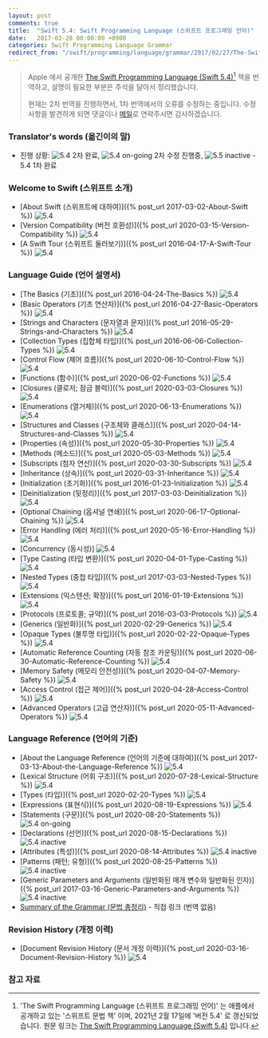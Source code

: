 ```yaml
---
layout: post
comments: true
title:  "Swift 5.4: Swift Programming Language (스위프트 프로그래밍 언어)"
date:   2017-02-28 00:00:00 +0900
categories: Swift Programming Language Grammar
redirect_from: "/swift/programming/language/grammar/2017/02/27/The-Swift-Programming-Language.html"
---
```


> Apple 에서 공개한 [The Swift Programming Language (Swift 5.4)](https://docs.swift.org/swift-book/)[^Swift] 책을 번역하고, 설명이 필요한 부분은 주석을 달아서 정리했습니다.
>
> 현재는 2차 번역을 진행하면서, 1차 번역에서의 오류를 수정하는 중입니다. 수정 사항을 발견하게 되면 댓글이나 <a href="mailto:{{ site.email }}">메일</a>로 연락주시면 감사하겠습니다.

### Translator's words (옮긴이의 말)

* 진행 상황: ![5.4](https://img.shields.io/badge/-%205.4-success) 2차 완료, ![5.4 on-going](https://img.shields.io/badge/-%205.4-yellow) 2차 수정 진행중, ![5.5 inactive](https://img.shields.io/badge/-%205.5-inactive) - 5.4 1차 완료

### Welcome to Swift (스위프트 소개)

* [About Swift (스위프트에 대하여)]({% post_url 2017-03-02-About-Swift %}) ![5.4](https://img.shields.io/badge/-%205.4-success)
* [Version Compatibility (버전 호환성)]({% post_url 2020-03-15-Version-Compatibility %}) ![5.4](https://img.shields.io/badge/-%205.4-success)
* [A Swift Tour (스위프트 둘러보기)]({% post_url 2016-04-17-A-Swift-Tour %}) ![5.4](https://img.shields.io/badge/-%205.4-success)

### Language Guide (언어 설명서)

* [The Basics (기초)]({% post_url 2016-04-24-The-Basics %}) ![5.4](https://img.shields.io/badge/-%205.4-success)
* [Basic Operators (기초 연산자)]({% post_url 2016-04-27-Basic-Operators %}) ![5.4](https://img.shields.io/badge/-%205.4-success)
* [Strings and Characters (문자열과 문자)]({% post_url 2016-05-29-Strings-and-Characters %}) ![5.4](https://img.shields.io/badge/-%205.4-success)
* [Collection Types (집합체 타입)]({% post_url 2016-06-06-Collection-Types %}) ![5.4](https://img.shields.io/badge/-%205.4-success)
* [Control Flow (제어 흐름)]({% post_url 2020-06-10-Control-Flow %}) ![5.4](https://img.shields.io/badge/-%205.4-success)
* [Functions (함수)]({% post_url 2020-06-02-Functions %}) ![5.4](https://img.shields.io/badge/-%205.4-success)
* [Closures (클로저; 잠금 블럭)]({% post_url 2020-03-03-Closures %}) ![5.4](https://img.shields.io/badge/-%205.4-success)
* [Enumerations (열거체)]({% post_url 2020-06-13-Enumerations %}) ![5.4](https://img.shields.io/badge/-%205.4-success)
* [Structures and Classes (구조체와 클래스)]({% post_url 2020-04-14-Structures-and-Classes %}) ![5.4](https://img.shields.io/badge/-%205.4-success)
* [Properties (속성)]({% post_url 2020-05-30-Properties %}) ![5.4](https://img.shields.io/badge/-%205.4-success)
* [Methods (메소드)]({% post_url 2020-05-03-Methods %}) ![5.4](https://img.shields.io/badge/-%205.4-success)
* [Subscripts (첨자 연산)]({% post_url 2020-03-30-Subscripts %}) ![5.4](https://img.shields.io/badge/-%205.4-success)
* [Inheritance (상속)]({% post_url 2020-03-31-Inheritance %}) ![5.4](https://img.shields.io/badge/-%205.4-success)
* [Initialization (초기화)]({% post_url 2016-01-23-Initialization %}) ![5.4](https://img.shields.io/badge/-%205.4-success)
* [Deinitialization (뒷정리)]({% post_url 2017-03-03-Deinitialization %}) ![5.4](https://img.shields.io/badge/-%205.4-success)
* [Optional Chaining (옵셔널 연쇄)]({% post_url 2020-06-17-Optional-Chaining %}) ![5.4](https://img.shields.io/badge/-%205.4-success)
* [Error Handling (에러 처리)]({% post_url 2020-05-16-Error-Handling %}) ![5.4](https://img.shields.io/badge/-%205.4-success)
* [Concurrency (동시성)] ![5.4](https://img.shields.io/badge/-%205.5-inactive)
* [Type Casting (타입 변환)]({% post_url 2020-04-01-Type-Casting %}) ![5.4](https://img.shields.io/badge/-%205.4-success)
* [Nested Types (중첩 타입)]({% post_url 2017-03-03-Nested-Types %}) ![5.4](https://img.shields.io/badge/-%205.4-success)
* [Extensions (익스텐션; 확장)]({% post_url 2016-01-19-Extensions %}) ![5.4](https://img.shields.io/badge/-%205.4-success)
* [Protocols (프로토콜; 규약)]({% post_url 2016-03-03-Protocols %}) ![5.4](https://img.shields.io/badge/-%205.4-success)
* [Generics (일반화)]({% post_url 2020-02-29-Generics %}) ![5.4](https://img.shields.io/badge/-%205.4-success)
* [Opaque Types (불투명 타입)]({% post_url 2020-02-22-Opaque-Types %}) ![5.4](https://img.shields.io/badge/-%205.4-success)
* [Automatic Reference Counting (자동 참조 카운팅)]({% post_url 2020-06-30-Automatic-Reference-Counting %}) ![5.4](https://img.shields.io/badge/-%205.4-success)
* [Memory Safety (메모리 안전성)]({% post_url 2020-04-07-Memory-Safety %}) ![5.4](https://img.shields.io/badge/-%205.4-success)
* [Access Control (접근 제어)]({% post_url 2020-04-28-Access-Control %}) ![5.4](https://img.shields.io/badge/-%205.4-success)
* [Advanced Operators (고급 연산자)]({% post_url 2020-05-11-Advanced-Operators %}) ![5.4](https://img.shields.io/badge/-%205.4-success)

### Language Reference (언어의 기준)

* [About the Language Reference (언어의 기준에 대하여)]({% post_url 2017-03-13-About-the-Language-Reference %}) ![5.4](https://img.shields.io/badge/-%205.4-success)
* [Lexical Structure (어휘 구조)]({% post_url 2020-07-28-Lexical-Structure %}) ![5.4](https://img.shields.io/badge/-%205.4-success)
* [Types (타입)]({% post_url 2020-02-20-Types %}) ![5.4](https://img.shields.io/badge/-%205.4-success)
* [Expressions (표현식)]({% post_url 2020-08-19-Expressions %}) ![5.4](https://img.shields.io/badge/-%205.4-success)
* [Statements (구문)]({% post_url 2020-08-20-Statements %}) ![5.4 on-going](https://img.shields.io/badge/-%205.4-yellow)
* [Declarations (선언)]({% post_url 2020-08-15-Declarations %}) ![5.4 inactive](https://img.shields.io/badge/-%205.4-inactive)
* [Attributes (특성)]({% post_url 2020-08-14-Attributes %}) ![5.4 inactive](https://img.shields.io/badge/-%205.4-inactive)
* [Patterns (패턴; 유형)]({% post_url 2020-08-25-Patterns %}) ![5.4 inactive](https://img.shields.io/badge/-%205.4-inactive)
* [Generic Parameters and Arguments (일반화된 매개 변수와 일반화된 인자)]({% post_url 2017-03-16-Generic-Parameters-and-Arguments %}) ![5.4 inactive](https://img.shields.io/badge/-%205.4-inactive)
* [Summary of the Grammar (문법 총정리)](https://docs.swift.org/swift-book/ReferenceManual/zzSummaryOfTheGrammar.html#) - 직접 링크 (번역 없음)

### Revision History (개정 이력)

* [Document Revision History (문서 개정 이력)]({% post_url 2020-03-16-Document-Revision-History %}) ![5.4](https://img.shields.io/badge/-%205.4-success)

### 참고 자료

[^Swift]: 'The Swift Programming Language (스위프트 프로그래밍 언어)' 는 애플에서 공개하고 있는 '스위프트 문법 책' 이며, 2021년 2월 17일에 '버전 5.4' 로 갱신되었습니다. 원문 링크는 [The Swift Programming Language (Swift 5.4)](https://docs.swift.org/swift-book/) 입니다.
